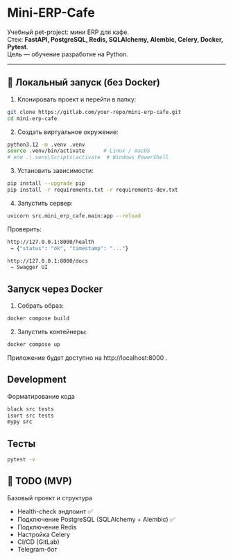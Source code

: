 # Mini-ERP-Cafe

Учебный pet-project: мини ERP для кафе.  
Стек: **FastAPI, PostgreSQL, Redis, SQLAlchemy, Alembic, Celery, Docker, Pytest**.  
Цель — обучение разработке на Python.

---

## 🚀 Локальный запуск (без Docker)

1. Клонировать проект и перейти в папку:

```bash
git clone https://gitlab.com/your-repo/mini-erp-cafe.git
cd mini-erp-cafe
```
2. Создать виртуальное окружение:
```bash
python3.12 -m .venv .venv
source .venv/bin/activate      # Linux / macOS
# или .\.venv\Scripts\activate  # Windows PowerShell
```

3. Установить зависимости:
```bash
pip install --upgrade pip
pip install -r requirements.txt -r requirements-dev.txt
```

4. Запустить сервер:
```bash
uvicorn src.mini_erp_cafe.main:app --reload
```

Проверить:
```bash
http://127.0.0.1:8000/health
 → {"status": "ok", "timestamp": "..."}

http://127.0.0.1:8000/docs
 → Swagger UI
```

## Запуск через Docker

1. Собрать образ:
```bash
docker compose build
```

2. Запустить контейнеры:
```bash
docker compose up
```

Приложение будет доступно на http://localhost:8000
.

## Development
Форматирование кода
```bash
black src tests
isort src tests
mypy src
```

## Тесты
```bash
pytest -v
```

## 📝 TODO (MVP)

 Базовый проект и структура

 - Health-check эндпоинт ✅
 - Подключение PostgreSQL (SQLAlchemy + Alembic) ✅
 - Подключение Redis
 - Настройка Celery
 - CI/CD (GitLab)
 - Telegram-бот
